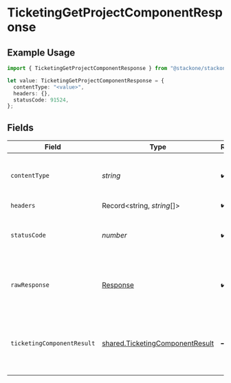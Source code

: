 # TicketingGetProjectComponentResponse

## Example Usage

```typescript
import { TicketingGetProjectComponentResponse } from "@stackone/stackone-client-ts/sdk/models/operations";

let value: TicketingGetProjectComponentResponse = {
  contentType: "<value>",
  headers: {},
  statusCode: 91524,
};
```

## Fields

| Field                                                                                     | Type                                                                                      | Required                                                                                  | Description                                                                               |
| ----------------------------------------------------------------------------------------- | ----------------------------------------------------------------------------------------- | ----------------------------------------------------------------------------------------- | ----------------------------------------------------------------------------------------- |
| `contentType`                                                                             | *string*                                                                                  | :heavy_check_mark:                                                                        | HTTP response content type for this operation                                             |
| `headers`                                                                                 | Record<string, *string*[]>                                                                | :heavy_check_mark:                                                                        | N/A                                                                                       |
| `statusCode`                                                                              | *number*                                                                                  | :heavy_check_mark:                                                                        | HTTP response status code for this operation                                              |
| `rawResponse`                                                                             | [Response](https://developer.mozilla.org/en-US/docs/Web/API/Response)                     | :heavy_check_mark:                                                                        | Raw HTTP response; suitable for custom response parsing                                   |
| `ticketingComponentResult`                                                                | [shared.TicketingComponentResult](../../../sdk/models/shared/ticketingcomponentresult.md) | :heavy_minus_sign:                                                                        | The project component with the given identifier was retrieved.                            |